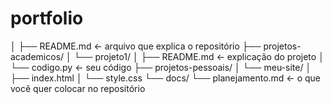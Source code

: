 # portfolio
│
├── README.md  ← arquivo que explica o repositório
├── projetos-academicos/
│   └── projeto1/
│       ├── README.md  ← explicação do projeto
│       └── codigo.py  ← seu código
├── projetos-pessoais/
│   └── meu-site/
│       ├── index.html
│       └── style.css
└── docs/
    └── planejamento.md  ← o que você quer colocar no repositório
